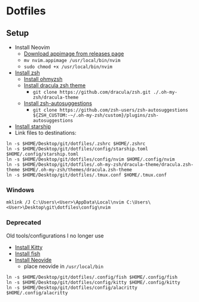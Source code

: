 # Dotfiles

## Setup

- Install Neovim
  - [Download appimage from releases page](https://github.com/neovim/neovim/releases)
  - `mv nvim.appimage /usr/local/bin/nvim`
  - `sudo chmod +x /usr/local/bin/nvim`
- [Install zsh](https://github.com/ohmyzsh/ohmyzsh/wiki/Installing-ZSH)
  - [Install ohmyzsh](https://ohmyz.sh/#install)
  - [Install dracula zsh theme](https://draculatheme.com/zsh)
    - `git clone https://github.com/dracula/zsh.git ./.oh-my-zsh/dracula-theme`
  - [Install zsh-autosuggestions](https://github.com/zsh-users/zsh-autosuggestions/blob/master/INSTALL.md#oh-my-zsh)
    - `git clone https://github.com/zsh-users/zsh-autosuggestions ${ZSH_CUSTOM:-~/.oh-my-zsh/custom}/plugins/zsh-autosuggestions`
- [Install starship](https://starship.rs/guide/#%F0%9F%9A%80-installation)
- Link files to destinations:

```
ln -s $HOME/Desktop/git/dotfiles/.zshrc $HOME/.zshrc
ln -s $HOME/Desktop/git/dotfiles/config/starship.toml $HOME/.config/starship.toml
ln -s $HOME/Desktop/git/dotfiles/config/nvim $HOME/.config/nvim
ln -s $HOME/Desktop/git/dotfiles/.oh-my-zsh/dracula-theme/dracula.zsh-theme $HOME/.oh-my-zsh/themes/dracula.zsh-theme
ln -s $HOME/Desktop/git/dotfiles/.tmux.conf $HOME/.tmux.conf
```

### Windows

```
mklink /J C:\Users\<User>\AppData\Local\nvim C:\Users\<User>\Desktop\git\dotfiles\config\nvim
```

### Deprecated

Old tools/configurations I no longer use

- [Install Kitty](https://sw.kovidgoyal.net/kitty/)
- [Install fish](https://fishshell.com/)
- [Install Neovide](https://github.com/neovide/neovide)
  - place neovide in `/usr/local/bin`

```
ln -s $HOME/Desktop/git/dotfiles/.config/fish $HOME/.config/fish
ln -s $HOME/Desktop/git/dotfiles/config/kitty $HOME/.config/kitty
ln -s $HOME/Desktop/git/dotfiles/config/alacritty $HOME/.config/alacritty
```
